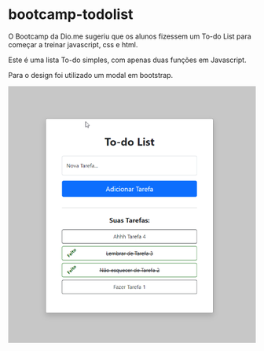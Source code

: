 # bootcamp-todolist

O Bootcamp da Dio.me sugeriu que os alunos fizessem um To-do List para começar a treinar javascript, css e html.

Este é uma lista To-do simples, com apenas duas funções em Javascript.

Para o design foi utilizado um modal em bootstrap.

![My Simple To-do](https://github.com/rafaringa/bootcamp-todolist/blob/master/assets/images/Print_211221_2Y0Z8Q.png?raw=true)